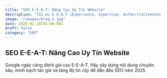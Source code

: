 ```yaml
---
title: "SEO E-E-A-T: Nâng Cao Uy Tín Website"
description: "Tối ưu E-E-A-T (Experience, Expertise, Authoritativeness, Trustworthiness) để tăng uy tín và thứ hạng SEO năm 2025."
image: "/images/blog-5.jpg"
date: 2025-01-28T05:00:00Z
draft: false
category: "SEO"
---
```


## SEO E-E-A-T: Nâng Cao Uy Tín Website

Google ngày càng đánh giá cao E-E-A-T. Hãy xây dựng nội dung chuyên sâu, minh bạch tác giả và tăng độ tin cậy để dẫn đầu SEO năm 2025. 
